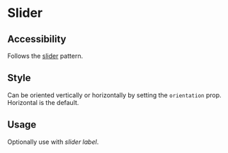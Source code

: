 # Slider

## Accessibility

Follows the [slider](http://w3c.github.io/aria-practices/examples/slider/multithumb-slider.html) pattern.

## Style

Can be oriented vertically or horizontally by setting the `orientation` prop.  Horizontal is the default.

## Usage

Optionally use with *slider label*.
